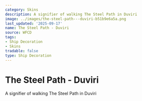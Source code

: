 ```yaml
---
category: Skins
description: A signifier of walking The Steel Path in Duviri
image: ../images/the-steel-path---duviri-b51b9e6a5a.png
last_updated: '2025-09-17'
name: The Steel Path - Duviri
source: WFCD
tags:
- Ship Decoration
- Skins
tradable: false
type: Ship Decoration
---
```


# The Steel Path - Duviri

A signifier of walking The Steel Path in Duviri

